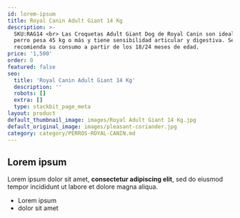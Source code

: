 ```yaml
---
id: lorem-ipsum
title: Royal Canin Adult Giant 14 Kg
description: >-
  SKU:RAG14 <br> Las Croquetas Adult Giant Dog de Royal Canin son ideales si tu
  perro pesa 45 kg o más y tiene sensibilidad articular y digestiva. Se
  recomienda su consumo a partir de los 18/24 meses de edad.
price: '1,500'
order: 0
featured: false
seo:
  title: 'Royal Canin Adult Giant 14 Kg'
  description: ''
  robots: []
  extra: []
  type: stackbit_page_meta
layout: product
default_thumbnail_image: images/Royal Adult Giant 14 Kg.jpg
default_original_image: images/pleasant-coriander.jpg
category: category/PERROS-ROYAL-CANIN.md
---
```

## Lorem ipsum

Lorem ipsum dolor sit amet, **consectetur adipiscing elit**, sed do eiusmod tempor incididunt ut labore et dolore magna aliqua.

- Lorem ipsum
- dolor sit amet
